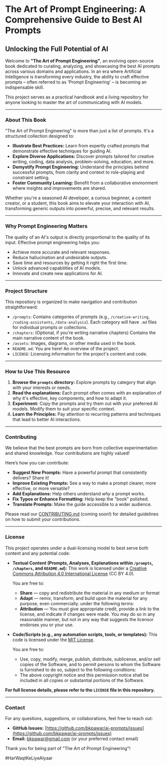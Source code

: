# The Art of Prompt Engineering: A Comprehensive Guide to Best AI Prompts

## Unlocking the Full Potential of AI

Welcome to **"The Art of Prompt Engineering"**, an evolving open-source book dedicated to curating, analyzing, and showcasing the best AI prompts across various domains and applications. In an era where Artificial Intelligence is transforming every industry, the ability to craft effective prompts – often referred to as 'Prompt Engineering' – is becoming an indispensable skill.

This project serves as a practical handbook and a living repository for anyone looking to master the art of communicating with AI models.

---

### About This Book

"The Art of Prompt Engineering" is more than just a list of prompts. It's a structured collection designed to:

* **Illustrate Best Practices:** Learn from expertly crafted prompts that demonstrate effective techniques for guiding AI.
* **Explore Diverse Applications:** Discover prompts tailored for creative writing, coding, data analysis, problem-solving, education, and more.
* **Demystify Prompt Engineering:** Understand the principles behind successful prompts, from clarity and context to role-playing and constraint setting.
* **Foster Community Learning:** Benefit from a collaborative environment where insights and improvements are shared.

Whether you're a seasoned AI developer, a curious beginner, a content creator, or a student, this book aims to elevate your interaction with AI, transforming generic outputs into powerful, precise, and relevant results.

---

### Why Prompt Engineering Matters

The quality of an AI's output is directly proportional to the quality of its input. Effective prompt engineering helps you:

* Achieve more accurate and relevant responses.
* Reduce hallucination and undesirable outputs.
* Save time and resources by getting it right the first time.
* Unlock advanced capabilities of AI models.
* Innovate and create new applications for AI.

---

### Project Structure

This repository is organized to make navigation and contribution straightforward:

* `/prompts`: Contains categories of prompts (e.g., `/creative-writing`, `/coding-assistants`, `/data-analysis`). Each category will have `.md` files for individual prompts or collections.
* `/chapters`: (Optional, if you're writing narrative chapters) Contains the main narrative content of the book.
* `/assets`: Images, diagrams, or other media used in the book.
* `README.md`: You are here! An overview of the project.
* `LICENSE`: Licensing information for the project's content and code.

---

### How to Use This Resource

1.  **Browse the `prompts` directory:** Explore prompts by category that align with your interests or needs.
2.  **Read the explanations:** Each prompt often comes with an explanation of why it's effective, key components, and how to adapt it.
3.  **Experiment:** Copy the prompts and try them out with your preferred AI models. Modify them to suit your specific context.
4.  **Learn the Principles:** Pay attention to recurring patterns and techniques that lead to better AI interactions.

---

### Contributing

We believe that the best prompts are born from collective experimentation and shared knowledge. Your contributions are highly valued!

Here’s how you can contribute:

* **Suggest New Prompts:** Have a powerful prompt that consistently delivers? Share it!
* **Improve Existing Prompts:** See a way to make a prompt clearer, more effective, or more versatile?
* **Add Explanations:** Help others understand *why* a prompt works.
* **Fix Typos or Enhance Formatting:** Help keep the "book" polished.
* **Translate Prompts:** Make the guide accessible to a wider audience.

Please read our [CONTRIBUTING.md](CONTRIBUTING.md) (coming soon!) for detailed guidelines on how to submit your contributions.

---

### License

This project operates under a dual-licensing model to best serve both content and any potential code:

* **Textual Content (Prompts, Analyses, Explanations within `/prompts`, `/chapters`, and `README.md`):**
    This work is licensed under a [Creative Commons Attribution 4.0 International License](https://creativecommons.org/licenses/by/4.0/) (CC BY 4.0).

    You are free to:
    * **Share** — copy and redistribute the material in any medium or format
    * **Adapt** — remix, transform, and build upon the material for any purpose, even commercially.
    under the following terms:
    * **Attribution** — You must give appropriate credit, provide a link to the license, and indicate if changes were made. You may do so in any reasonable manner, but not in any way that suggests the licensor endorses you or your use.

* **Code/Scripts (e.g., any automation scripts, tools, or templates):**
    This code is licensed under the [MIT License](https://opensource.org/licenses/MIT).

    You are free to:
    * Use, copy, modify, merge, publish, distribute, sublicense, and/or sell copies of the Software, and to permit persons to whom the Software is furnished to do so, subject to the following conditions:
    * The above copyright notice and this permission notice shall be included in all copies or substantial portions of the Software.

**For full license details, please refer to the `LICENSE` file in this repository.**

---

### Contact

For any questions, suggestions, or collaborations, feel free to reach out:

* **GitHub Issues:** [https://github.com/bkpawar/ai-prompts/issues](https://github.com/bkpawar/ai-prompts/issues)
* **Email:** [bkpawar@gmail.com](mailto:bkpawar@gmail.com) (or your preferred contact email)

Thank you for being part of "The Art of Prompt Engineering"!

#HarWaqtKeLiyeAIyaar
